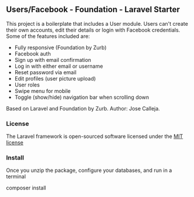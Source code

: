 ## Users/Facebook - Foundation - Laravel Starter

This project is a boilerplate that includes a User module.
Users can't create their own accounts, edit their details or login with Facebook credentials.
Some of the features included are:
- Fully responsive (Foundation by Zurb)
- Facebook auth
- Sign up with email confirmation
- Log in with either email or username
- Reset password via email
- Edit profiles (user picture upload)
- User roles
- Swipe menu for mobile
- Toggle (show/hide) navigation bar when scrolling down

Based on Laravel and Foundation by Zurb.
Author: Jose Calleja.


### License

The Laravel framework is open-sourced software licensed under the [MIT license](http://opensource.org/licenses/MIT)

### Install
Once you unzip the package, configure your databases, and run in a terminal

composer install